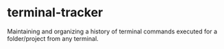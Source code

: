 # terminal-tracker
Maintaining and organizing a history of terminal commands executed for a folder/project from any terminal.
